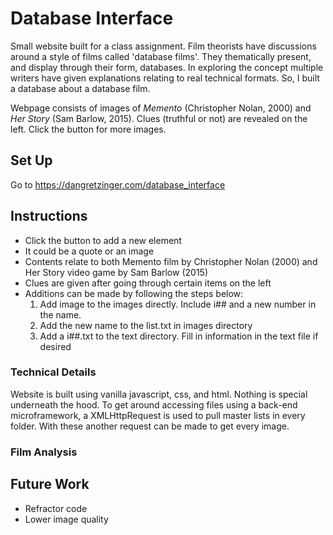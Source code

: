 # Database Interface
Small website built for a class assignment. Film theorists have discussions around a style of films called 'database films'. They thematically present, and display through their form, databases. In exploring the concept multiple writers have given explanations relating to real technical formats. So, I built a database about a database film. 

Webpage consists of images of *Memento* (Christopher Nolan, 2000) and *Her Story* (Sam Barlow, 2015). Clues (truthful or not) are revealed on the left. Click the button for more images.
 
## Set Up
Go to https://dangretzinger.com/database_interface

## Instructions
- Click the button to add a new element
- It could be a quote or an image
- Contents relate to both Memento film by Christopher Nolan (2000) and Her Story video game by Sam Barlow (2015)
- Clues are given after going through certain items on the left
- Additions can be made by following the steps below:
	1. Add image to the images directly. Include i## and a new number in the name.
	2. Add the new name to the list.txt in images directory
	3. Add a i##.txt to the text directory. Fill in information in the text file if desired
	

### Technical Details
Website is built using vanilla javascript, css, and html. Nothing is special underneath the hood. To get around accessing files using a back-end microframework, a XMLHttpRequest is used to pull master lists in every folder. With these another request can be made to get every image.

### Film Analysis

## Future Work
  - Refractor code
  - Lower image quality
